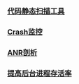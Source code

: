 ### [代码静态扫描工具](https://github.com/ningbaoqi/PerformanceOptimization/blob/master/README-jiancha.md)
### [Crash监控](https://github.com/ningbaoqi/PerformanceOptimization/blob/master/README-crash.md)
### [ANR剖析](https://github.com/ningbaoqi/PerformanceOptimization/blob/master/README-anr.md)
### [提高后台进程存活率](https://github.com/ningbaoqi/PerformanceOptimization/blob/master/README-houtai.md)
